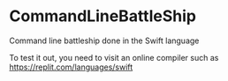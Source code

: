 # CommandLineBattleShip
Command line battleship done in the Swift language


To test it out, you need to visit an online compiler such as https://replit.com/languages/swift
